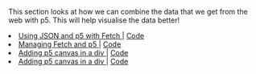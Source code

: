 This section looks at how we can combine the data that we get from the web with p5. This will help visualise the data better!
<li>
    <a href="http://mathuramg.com/IMA-Low-Res-Connections-Lab/Week_04%7CJSON_with_p5/5.5_JSON%20to%20p5%20with%20Fetch"
        target="_blank">
        Using JSON and p5 with Fetch
    </a>
    |
    <a href="https://github.com/MathuraMG/IMA-Low-Res-Connections-Lab/tree/master/Week_04%7CJSON_with_p5/5.5_JSON%20to%20p5%20with%20Fetch"
        target="_blank">
        Code
    </a>
</li>
<li>
    <a href="http://mathuramg.com/IMA-Low-Res-Connections-Lab/Week_04%7CJSON_with_p5/5.5_Managing%20Fetch%20and%20p5/index.html"
        target="_blank">
        Managing Fetch and p5
    </a>
    |
    <a href="https://github.com/MathuraMG/IMA-Low-Res-Connections-Lab/tree/master/Week_04%7CJSON_with_p5/5.5_Managing%20Fetch%20and%20p5"
        target="_blank">
        Code
    </a>
</li>
<li>
    <a href="http://mathuramg.com/IMA-Low-Res-Connections-Lab/Week_04%7CJSON_with_p5/p5%20Canvas%20in%20a%20Div/index.html"
        target="_blank">
        Adding p5 canvas in a div
    </a>
    |
    <a href="https://github.com/MathuraMG/IMA-Low-Res-Connections-Lab/tree/master/Week_04%7CJSON_with_p5/p5%20Canvas%20in%20a%20Div"
        target="_blank">
        Code
    </a>
</li>
<li>
    <a href="http://mathuramg.com/IMA-Low-Res-Connections-Lab/Week_04%7CJSON_with_p5/p5_Canvas_Background/index.html"
        target="_blank">
        Adding p5 canvas in a div
    </a>
    |
    <a href="https://github.com/MathuraMG/IMA-Low-Res-Connections-Lab/tree/master/Week_04%7CJSON_with_p5/p5_Canvas_Background"
        target="_blank">
        Code
    </a>
</li>
